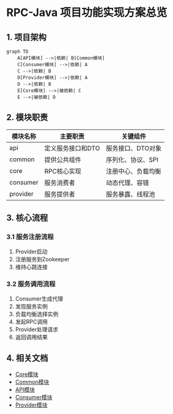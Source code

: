 # RPC-Java 项目功能实现方案总览

## 1. 项目架构
```mermaid
graph TD
    A[API模块] -->|依赖| B[Common模块]
    C[Consumer模块] -->|依赖| A
    C -->|依赖| B
    D[Provider模块] -->|依赖| A
    D -->|依赖| B
    E[Core模块] -->|被依赖| C
    E -->|被依赖| D
```

## 2. 模块职责

| 模块名称 | 主要职责 | 关键组件 |
|---------|---------|---------|
| api | 定义服务接口和DTO | 服务接口、DTO对象 |
| common | 提供公共组件 | 序列化、协议、SPI |
| core | RPC核心实现 | 注册中心、负载均衡 |
| consumer | 服务消费者 | 动态代理、容错 |
| provider | 服务提供者 | 服务暴露、线程池 |

## 3. 核心流程

### 3.1 服务注册流程
1. Provider启动
2. 注册服务到Zookeeper
3. 维持心跳连接

### 3.2 服务调用流程
1. Consumer生成代理
2. 发现服务实例
3. 负载均衡选择实例
4. 发起RPC调用
5. Provider处理请求
6. 返回调用结果

## 4. 相关文档
- [Core模块](modules/core.md)
- [Common模块](modules/common.md) 
- [API模块](modules/api.md)
- [Consumer模块](modules/consumer.md)
- [Provider模块](modules/provider.md)